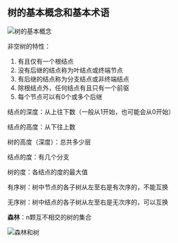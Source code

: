 ## 树的基本概念和基本术语

![树的基本概念](D:\笔记\数据结构\思维导图\树的基本概念.png)

非空树的特性：

1. 有且仅有一个根结点
2. 没有后继的结点称为叶结点或终端节点
3. 有后继的结点称为分支结点或非终端结点
4. 除根结点外，任何结点有且只有一个前驱
5. 每个节点可以有0个或多个后继



结点的深度：从上往下数（一般从1开始，也可能会从0开始）

结点的高度：从下往上数

树的高度（深度）：总共多少层

结点的度：有几个分支

树的度：各结点的度的最大值

 

有序树：树中节点的各子树从左至右是有次序的，不能互换

无序树：树中结点的各子树从左至右是无次序的，可以互换



**森林**：n颗互不相交的树的集合

![森林和树](D:\笔记\数据结构\思维导图\森林和树.png)

